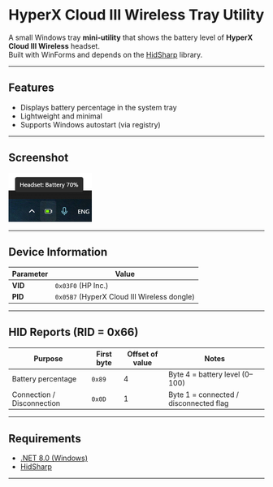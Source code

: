 # HyperX Cloud III Wireless Tray Utility

A small Windows tray **mini-utility** that shows the battery level of **HyperX Cloud III Wireless** headset.  
Built with WinForms and depends on the [HidSharp](https://www.zer7.com/software/hidsharp) library.

---

## Features
- Displays battery percentage in the system tray
- Lightweight and minimal
- Supports Windows autostart (via registry)

---

## Screenshot
![Tray Icon](./docs/image.png)

---

## Device Information
| Parameter | Value |
|-----------|-------|
| **VID**   | `0x03F0` (HP Inc.) |
| **PID**   | `0x05B7` (HyperX Cloud III Wireless dongle) |

---

## HID Reports (RID = 0x66)

| Purpose                        | First byte | Offset of value | Notes                                    |
|--------------------------------|------------|-----------------|------------------------------------------|
| Battery percentage             | `0x89`     | 4               | Byte 4 = battery level (0–100)           |
| Connection / Disconnection     | `0x0D`     | 1               | Byte 1 = connected / disconnected flag   |

---

## Requirements
- [.NET 8.0 (Windows)](https://dotnet.microsoft.com/)
- [HidSharp](https://www.zer7.com/software/hidsharp)

---
